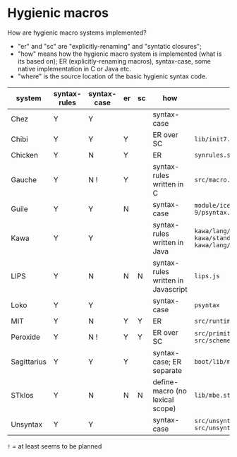 # Hygienic macros

How are hygienic macro systems implemented?

* "er" and "sc" are "explicitly-renaming" and "syntatic closures";
* "how" means how the hygienic macro system is implemented (what is its based on);
  ER (explicitly-renaming macros), syntax-case, some native implementation in C or Java etc.
* "where" is the source location of the basic hygienic syntax code.

|system | syntax-rules | syntax-case | er | sc | how | where |
|---|---|---|---|---|---|---|
| Chez | Y | Y | | | syntax-case | |
|Chibi	        |Y	|Y	|Y	|	| ER over SC                       | `lib/init7.scm` |
|Chicken        |Y	|N	|Y	|       | ER	                       | `synrules.scm expand.scm` |
|Gauche	        |Y	|N !	|Y	|	| syntax-rules written in C    | `src/macro.c` |
|Guile	        |Y	|Y	|N	|	| syntax-case                  | `module/ice-9/safe-r5rs.scm module/ice-9/psyntax.scm` |
|Kawa 	        |Y	|Y	|	|	| syntax-rules written in Java | `kawa/lang/Syntax{Pattern,Rule,Rules}.java  kawa/standard/syntax_case.java kawa/lang/SyntaxForms.java` |
|LIPS           |Y      |N      |N      |N      | syntax-rules written in Javascript | `lips.js` |
|Loko           |Y	|Y	|	|	| syntax-case                  | `psyntax` |
|MIT            |Y	|N	|Y	|Y	| ER                           | `src/runtime/syntax-rules.scm` |
|Peroxide       |Y  | N ! | Y | Y | ER over SC | `src/primitives/syntactic_closure.rs` `src/scheme-lib/init.scm` |
|Sagittarius	|Y	|Y	|Y	|       | syntax-case; ER separate     | `boot/lib/macro.scm` |
|STklos         |Y      |N      |N      |N      | define-macro (no lexical scope) | `lib/mbe.stk` |
|Unsyntax	|Y	|Y	|	|       | syntax-case                  | `src/unsyntax/expander/syntax-case.scm src/unsyntax/syntax.scm` |

`!` = at least seems to be planned
